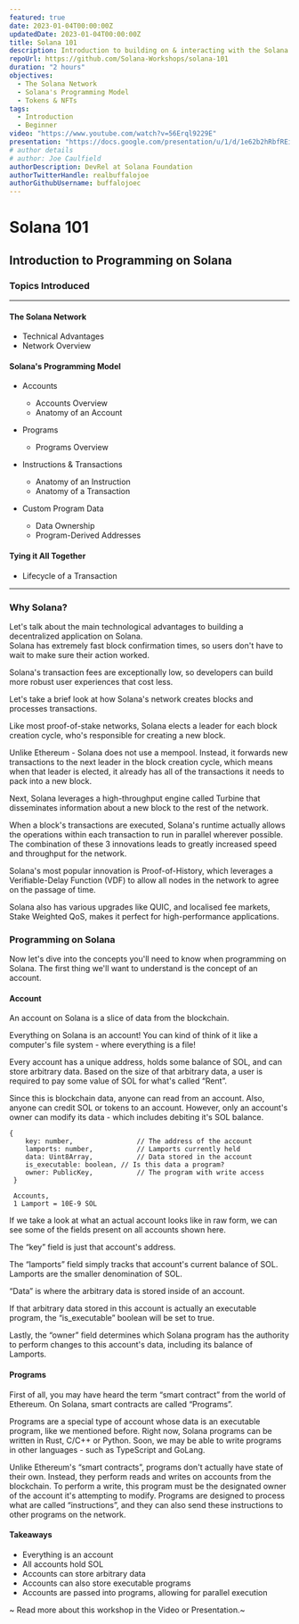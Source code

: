 ```yaml
---
featured: true
date: 2023-01-04T00:00:00Z
updatedDate: 2023-01-04T00:00:00Z
title: Solana 101
description: Introduction to building on & interacting with the Solana blockchain
repoUrl: https://github.com/Solana-Workshops/solana-101
duration: "2 hours"
objectives:
  - The Solana Network
  - Solana's Programming Model
  - Tokens & NFTs
tags:
  - Introduction
  - Beginner
video: "https://www.youtube.com/watch?v=56Erql9229E"
presentation: "https://docs.google.com/presentation/u/1/d/1e62b2hRbfREidLsVEnDNDKjXCRQDW2cyQOesy9Ozsbs/"
# author details
# author: Joe Caulfield
authorDescription: DevRel at Solana Foundation
authorTwitterHandle: realbuffalojoe
authorGithubUsername: buffalojoec
---
```


# Solana 101

## Introduction to Programming on Solana

### Topics Introduced

---

#### The Solana Network

- Technical Advantages
- Network Overview

#### Solana's Programming Model

- Accounts

  - Accounts Overview
  - Anatomy of an Account

- Programs

  - Programs Overview

- Instructions & Transactions

  - Anatomy of an Instruction
  - Anatomy of a Transaction

- Custom Program Data
  - Data Ownership
  - Program-Derived Addresses

#### Tying it All Together

- Lifecycle of a Transaction

---

### Why Solana?

Let's talk about the main technological advantages to building a decentralized
application on Solana.  
Solana has extremely fast block confirmation times, so users don't have to wait
to make sure their action worked.

Solana's transaction fees are exceptionally low, so developers can build more
robust user experiences that cost less.

Let's take a brief look at how Solana's network creates blocks and processes
transactions.

Like most proof-of-stake networks, Solana elects a leader for each block
creation cycle, who's responsible for creating a new block.

Unlike Ethereum - Solana does not use a mempool. Instead, it forwards new
transactions to the next leader in the block creation cycle, which means when
that leader is elected, it already has all of the transactions it needs to pack
into a new block.

Next, Solana leverages a high-throughput engine called Turbine that disseminates
information about a new block to the rest of the network.

When a block's transactions are executed, Solana's runtime actually allows the
operations within each transaction to run in parallel wherever possible. The
combination of these 3 innovations leads to greatly increased speed and
throughput for the network.

Solana's most popular innovation is Proof-of-History, which leverages a
Verifiable-Delay Function (VDF) to allow all nodes in the network to agree on
the passage of time.

Solana also has various upgrades like QUIC, and localised fee markets, Stake
Weighted QoS, makes it perfect for high-performance applications.

### Programming on Solana

Now let's dive into the concepts you'll need to know when programming on Solana.
The first thing we'll want to understand is the concept of an account.

#### Account

An account on Solana is a slice of data from the blockchain.

Everything on Solana is an account! You can kind of think of it like a
computer's file system - where everything is a file!

Every account has a unique address, holds some balance of SOL, and can store
arbitrary data. Based on the size of that arbitrary data, a user is required to
pay some value of SOL for what's called “Rent”.

Since this is blockchain data, anyone can read from an account. Also, anyone can
credit SOL or tokens to an account. However, only an account's owner can modify
its data - which includes debiting it's SOL balance.

```
{
	key: number,				// The address of the account
	lamports: number,			// Lamports currently held
	data: Uint8Array,			// Data stored in the account
	is_executable: boolean,	// Is this data a program?
	owner: PublicKey,			// The program with write access
 }

 Accounts,
 1 Lamport = 10E-9 SOL
```

If we take a look at what an actual account looks like in raw form, we can see
some of the fields present on all accounts shown here.

The “key” field is just that account's address.

The “lamports” field simply tracks that account's current balance of SOL.
Lamports are the smaller denomination of SOL.

“Data” is where the arbitrary data is stored inside of an account.

If that arbitrary data stored in this account is actually an executable program,
the “is_executable” boolean will be set to true.

Lastly, the “owner” field determines which Solana program has the authority to
perform changes to this account's data, including its balance of Lamports.

#### Programs

First of all, you may have heard the term “smart contract” from the world of
Ethereum. On Solana, smart contracts are called “Programs”.

Programs are a special type of account whose data is an executable program, like
we mentioned before. Right now, Solana programs can be written in Rust, C/C++ or
Python. Soon, we may be able to write programs in other languages - such as
TypeScript and GoLang.

Unlike Ethereum's “smart contracts”, programs don't actually have state of their
own. Instead, they perform reads and writes on accounts from the blockchain. To
perform a write, this program must be the designated owner of the account it's
attempting to modify. Programs are designed to process what are called
“instructions”, and they can also send these instructions to other programs on
the network.

#### Takeaways

- Everything is an account
- All accounts hold SOL
- Accounts can store arbitrary data
- Accounts can also store executable programs
- Accounts are passed into programs, allowing for parallel execution

~ Read more about this workshop in the Video or Presentation.~
